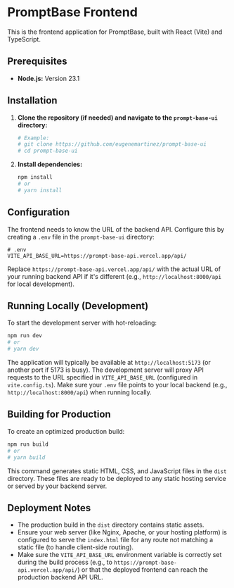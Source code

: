 # PromptBase Frontend

This is the frontend application for PromptBase, built with React (Vite) and TypeScript.

## Prerequisites

*   **Node.js:** Version 23.1

## Installation

1.  **Clone the repository (if needed) and navigate to the `prompt-base-ui` directory:**
    ```bash
    # Example:
    # git clone https://github.com/eugenemartinez/prompt-base-ui
    # cd prompt-base-ui
    ```

2.  **Install dependencies:**
    ```bash
    npm install
    # or
    # yarn install
    ```

## Configuration

The frontend needs to know the URL of the backend API. Configure this by creating a `.env` file in the `prompt-base-ui` directory:

```env
# .env
VITE_API_BASE_URL=https://prompt-base-api.vercel.app/api/
```

Replace `https://prompt-base-api.vercel.app/api/` with the actual URL of your running backend API if it's different (e.g., `http://localhost:8000/api` for local development).

## Running Locally (Development)

To start the development server with hot-reloading:

```bash
npm run dev
# or
# yarn dev
```

The application will typically be available at `http://localhost:5173` (or another port if 5173 is busy). The development server will proxy API requests to the URL specified in `VITE_API_BASE_URL` (configured in `vite.config.ts`). Make sure your `.env` file points to your local backend (e.g., `http://localhost:8000/api`) when running locally.

## Building for Production

To create an optimized production build:

```bash
npm run build
# or
# yarn build
```

This command generates static HTML, CSS, and JavaScript files in the `dist` directory. These files are ready to be deployed to any static hosting service or served by your backend server.

## Deployment Notes

*   The production build in the `dist` directory contains static assets.
*   Ensure your web server (like Nginx, Apache, or your hosting platform) is configured to serve the `index.html` file for any route not matching a static file (to handle client-side routing).
*   Make sure the `VITE_API_BASE_URL` environment variable is correctly set during the build process (e.g., to `https://prompt-base-api.vercel.app/api/`) or that the deployed frontend can reach the production backend API URL.